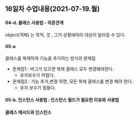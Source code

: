 ## 16일차 수업내용(2021-07-19.월)

#### 04-d. 클래스 사용법 - 의존관계

object(객체) 는 목적, 것 , 그거 상황에따라 대상이 달라질 수 있다.

#### 05-a

클래스를 복제하여 기능을 추가하는 방식의 문제점

- 문제점1 : 버그가 있으면 복제 클래스 모두 변경해야한다.
  - 유지보수가 어렵다.
- 문제점2 : 기능 추가,변경 하면, 모든 복제 클래스를 변경 해야 한다.
  - 유지 보수가 힘들다.

#### 05-b. 인스턴스 사용법 : 인스턴스 필드가 필요한 이유와 사용법



#### 클래스 메서드와 인스턴스







